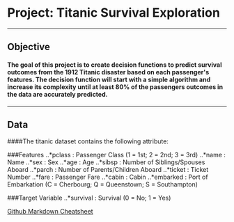 # Project: Titanic Survival Exploration
---
## Objective
#### The goal of this project is to create decision functions to predict survival outcomes from the 1912 Titanic disaster based on each passenger's features. The decision function will start with a simple algorithm and increase its complexity until at least 80% of the passengers outcomes in the data are accurately predicted.
---
## Data
####The titanic dataset contains the following attribute:

###Features
..*pclass : Passenger Class (1 = 1st; 2 = 2nd; 3 = 3rd)
..*name : Name
..*sex : Sex
..*age : Age
..*sibsp : Number of Siblings/Spouses Aboard
..*parch : Number of Parents/Children Aboard
..*ticket : Ticket Number
..*fare : Passenger Fare
..*cabin : Cabin
..*embarked : Port of Embarkation (C = Cherbourg; Q = Queenstown; S = Southampton)

###Target Variable
..*survival : Survival (0 = No; 1 = Yes)

[Github Markdown Cheatsheet](https://github.com/adam-p/markdown-here/wiki/Markdown-Cheatsheet)
